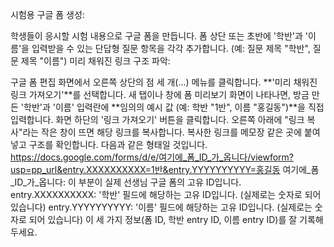 시험용 구글 폼 생성:

학생들이 응시할 시험 내용으로 구글 폼을 만듭니다.
폼 상단 또는 초반에 '학반'과 '이름'을 입력받을 수 있는 단답형 질문 항목을 각각 추가합니다. (예: 질문 제목 "학반", 질문 제목 "이름")
미리 채워진 링크 구조 파악:

구글 폼 편집 화면에서 오른쪽 상단의 점 세 개(...) 메뉴를 클릭합니다.
**'미리 채워진 링크 가져오기'**를 선택합니다.
새 탭이나 창에 폼 미리보기 화면이 나타나면, 방금 만든 '학반'과 '이름' 입력란에 **임의의 예시 값 (예: 학반 "1반", 이름 "홍길동")**을 직접 입력합니다.
화면 하단의 '링크 가져오기' 버튼을 클릭합니다.
오른쪽 아래에 "링크 복사"라는 작은 창이 뜨면 해당 링크를 복사합니다.
복사한 링크를 메모장 같은 곳에 붙여넣고 구조를 확인합니다. 다음과 같은 형태일 것입니다.
https://docs.google.com/forms/d/e/여기에_폼_ID_가_옵니다/viewform?usp=pp_url&entry.XXXXXXXXXX=1반&entry.YYYYYYYYYY=홍길동
여기에_폼_ID_가_옵니다: 이 부분이 실제 선생님 구글 폼의 고유 ID입니다.
entry.XXXXXXXXXX: '학반' 필드에 해당하는 고유 ID입니다. (실제로는 숫자로 되어 있습니다)
entry.YYYYYYYYYY: '이름' 필드에 해당하는 고유 ID입니다. (실제로는 숫자로 되어 있습니다)
이 세 가지 정보(폼 ID, 학반 entry ID, 이름 entry ID)를 잘 기록해 두세요.
